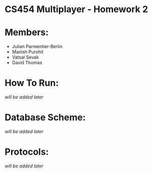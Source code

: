 CS454 Multiplayer - Homework 2
==============================
# Members:
- Julian Parmentier-Berlin
- Manish Purohit
- Vatsal Sevak
- David Thomas

# How To Run:
*will be added later*

# Database Scheme:
*will be added later*

# Protocols:
*will be added later*

